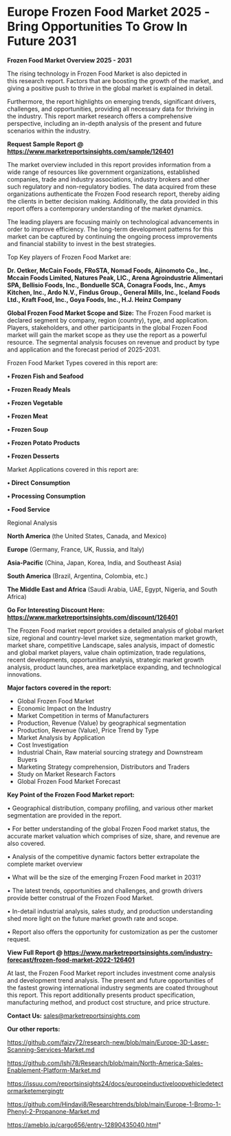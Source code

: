# Europe Frozen Food Market 2025 -Bring Opportunities To Grow In Future 2031

<Strong> Frozen Food Market Overview 2025 - 2031</strong>

The rising technology in Frozen Food Market is also depicted in this research report. Factors that are boosting the growth of the market, and giving a positive push to thrive in the global market is explained in detail.

Furthermore, the report highlights on emerging trends, significant drivers, challenges, and opportunities, providing all necessary data for thriving in the industry. This report market research offers a comprehensive perspective, including an in-depth analysis of the present and future scenarios within the industry.

<strong>Request Sample Report @ <a href=https://www.marketreportsinsights.com/sample/126401>https://www.marketreportsinsights.com/sample/126401</a></strong>

The market overview included in this report provides information from a wide range of resources like government organizations, established companies, trade and industry associations, industry brokers and other such regulatory and non-regulatory bodies. The data acquired from these organizations authenticate the Frozen Food research report, thereby aiding the clients in better decision making. Additionally, the data provided in this report offers a contemporary understanding of the market dynamics.

The leading players are focusing mainly on technological advancements in order to improve efficiency. The long-term development patterns for this market can be captured by continuing the ongoing process improvements and financial stability to invest in the best strategies.

Top Key players of Frozen Food Market are:

<strong>Dr. Oetker, McCain Foods, FRoSTA, Nomad Foods, Ajinomoto Co., Inc., Mccain Foods Limited, Natures Peak, LIC., Arena Agroindustrie Alimentari SPA, Bellisio Foods, Inc., Bonduelle SCA, Conagra Foods, Inc., Amys Kitchen, Inc., Ardo N.V., Findus Group., General Mills, Inc., Iceland Foods Ltd., Kraft Food, Inc., Goya Foods, Inc., H.J. Heinz Company</strong>

<strong><b>Global Frozen Food Market Scope and Size:</b></strong>
The Frozen Food market is declared segment by company, region (country), type, and application. Players, stakeholders, and other participants in the global Frozen Food market will gain the market scope as they use the report as a powerful resource. The segmental analysis focuses on revenue and product by type and application and the forecast period of 2025-2031.

Frozen Food Market Types covered in this report are:

<strong>• Frozen Fish and Seafood

• Frozen Ready Meals

• Frozen Vegetable

• Frozen Meat

• Frozen Soup

• Frozen Potato Products

• Frozen Desserts</strong>

Market Applications covered in this report are:

<strong>• Direct Consumption

• Processing Consumption

• Food Service</strong> 

Regional Analysis

<strong>North America</strong> (the United States, Canada, and Mexico)

<strong>Europe</strong> (Germany, France, UK, Russia, and Italy)

<strong>Asia-Pacific</strong> (China, Japan, Korea, India, and Southeast Asia)

<strong>South America</strong> (Brazil, Argentina, Colombia, etc.)

<strong>The Middle East and Africa</strong> (Saudi Arabia, UAE, Egypt, Nigeria, and South Africa)

<strong>Go For Interesting Discount Here: <a href=https://www.marketreportsinsights.com/discount/126401>https://www.marketreportsinsights.com/discount/126401</a></strong>

The Frozen Food market report provides a detailed analysis of global market size, regional and country-level market size, segmentation market growth, market share, competitive Landscape, sales analysis, impact of domestic and global market players, value chain optimization, trade regulations, recent developments, opportunities analysis, strategic market growth analysis, product launches, area marketplace expanding, and technological innovations.

<strong><b>Major factors covered in the report:</b></strong>
<ul>
  <li>Global Frozen Food Market </li>
  <li>Economic Impact on the Industry</li>
  <li>Market Competition in terms of Manufacturers</li>
  <li>Production, Revenue (Value) by geographical segmentation</li>
  <li>Production, Revenue (Value), Price Trend by Type</li>
  <li>Market Analysis by Application</li>
  <li>Cost Investigation</li>
  <li>Industrial Chain, Raw material sourcing strategy and Downstream Buyers</li>
  <li>Marketing Strategy comprehension, Distributors and Traders</li>
  <li>Study on Market Research Factors</li>
  <li>Global Frozen Food Market Forecast</li>
</ul>

<strong><b>Key Point of the Frozen Food Market report:</b></strong>

• Geographical distribution, company profiling, and various other market segmentation are provided in the report.

• For better understanding of the global Frozen Food market status, the accurate market valuation which comprises of size, share, and revenue are also covered.

• Analysis of the competitive dynamic factors better extrapolate the complete market overview

• What will be the size of the emerging Frozen Food market in 2031?

• The latest trends, opportunities and challenges, and growth drivers provide better construal of the Frozen Food Market.

• In-detail industrial analysis, sales study, and production understanding shed more light on the future market growth rate and scope.

• Report also offers the opportunity for customization as per the customer request.

<strong><b>View Full Report @ <a href=https://www.marketreportsinsights.com/industry-forecast/frozen-food-market-2022-126401>https://www.marketreportsinsights.com/industry-forecast/frozen-food-market-2022-126401</a></b></strong>


At last, the Frozen Food Market report includes investment come analysis and development trend analysis. The present and future opportunities of the fastest growing international industry segments are coated throughout this report. This report additionally presents product specification, manufacturing method, and product cost structure, and price structure.

<strong>Contact Us:</strong>
sales@marketreportsinsights.com

<strong>Our other reports:</strong>

<a href=https://github.com/faizy72/research-new/blob/main/Europe-3D-Laser-Scanning-Services-Market.md>https://github.com/faizy72/research-new/blob/main/Europe-3D-Laser-Scanning-Services-Market.md</a>

<a href=https://github.com/Ishi78/Research/blob/main/North-America-Sales-Enablement-Platform-Market.md>https://github.com/Ishi78/Research/blob/main/North-America-Sales-Enablement-Platform-Market.md</a>

<a href=https://issuu.com/reportsinsights24/docs/europeinductiveloopvehicledetectormarketemergingtr>https://issuu.com/reportsinsights24/docs/europeinductiveloopvehicledetectormarketemergingtr</a>

<a href=https://github.com/Hindavi8/Researchtrends/blob/main/Europe-1-Bromo-1-Phenyl-2-Propanone-Market.md>https://github.com/Hindavi8/Researchtrends/blob/main/Europe-1-Bromo-1-Phenyl-2-Propanone-Market.md</a>

<a href=https://ameblo.jp/cargo656/entry-12890435040.html>https://ameblo.jp/cargo656/entry-12890435040.html</a>"
